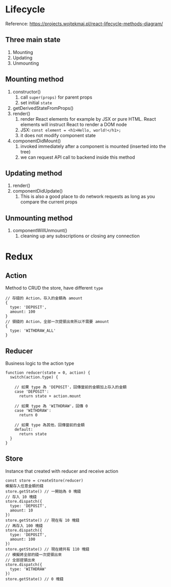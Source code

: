 # Lifecycle

Reference: https://projects.wojtekmaj.pl/react-lifecycle-methods-diagram/

## Three main state
1. Mounting
2. Updating
3. Unmounting

## Mounting method
1. constructor()
    1. call `super(props)` for parent props
    2. set initial `state`
2. getDerivedStateFromProps()
3. render()
    1. render React elements for example by JSX or pure HTML. React elements will instruct React to render a DOM node
    2. JSX: `const element = <h1>Hello, world!</h1>;`
    3. it does not modify component state
4. componentDidMount()
    1. invoked immediately after a component is mounted (inserted into the tree)
    2. we can request API call to backend inside this method
    
## Updating method
1. render()
2. componentDidUpdate()
    1. This is also a good place to do network requests as long as you compare the current props

## Unmounting method
1. componentWillUnmount()
    1. cleaning up any subscriptions or closing any connection


# Redux

## Action
Method to CRUD the store, have different `type`
```
// 存錢的 Action，存入的金額為 amount 
{
  type: 'DEPOSIT',
  amount: 100
}
// 領錢的 Action，全部一次提領出來所以不需要 amount
{
  type: 'WITHDRAW_ALL'
}
```

## Reducer
Business logic to the action type
```
function reducer(state = 0, action) {
  switch(action.type) {
    
    // 如果 type 為 'DEPOSIT'，回傳當前的金額加上存入的金額
    case 'DEPOSIT':
      return state + action.mount
    
    // 如果 type 為 'WITHDRAW'，回傳 0
    case 'WITHDRAW':
      return 0
    
    // 如果 type 為其他，回傳當前的金額 
    default:
      return state
  }
}
```

## Store
Instance that created with reducer and receive action

```
const store = createStore(reducer)
模擬存入任意金額的錢
store.getState() // 一開始為 0 塊錢
// 存入 10 塊錢
store.dispatch({
  type: 'DEPOSIT',
  amount: 10
})
store.getState() // 現在有 10 塊錢
// 再存入 100 塊錢
store.dispatch({
  type: 'DEPOSIT',
  amount: 100
})
store.getState() // 現在總共有 110 塊錢
// 模擬將全部的錢一次提領出來
// 全部提領出來
store.dispatch({
  type: 'WITHDRAW'
})
store.getState() // 0 塊錢
```
